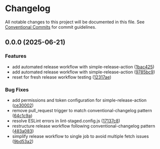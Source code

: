 # Changelog

All notable changes to this project will be documented in this file.
See [Conventional Commits](https://conventionalcommits.org) for commit guidelines.


## 0.0.0 (2025-06-21)

### Features

* add automated release workflow with simple-release-action ([1bac425](https://github.com/buko106/gcal-commander/commit/1bac425cb27c45b98c74143eb9d5741a997427ac))
* add automated release workflow with simple-release-action ([9785bc9](https://github.com/buko106/gcal-commander/commit/9785bc9d7ecb1727bcbbac1d3a0bc9245df393a1))
* reset for fresh release workflow testing ([12317ae](https://github.com/buko106/gcal-commander/commit/12317aed248cb027d008780feeca598d7a54a754))

### Bug Fixes

* add permissions and token configuration for simple-release-action ([ce30002](https://github.com/buko106/gcal-commander/commit/ce3000210759d85e964fd8b071d644b5ac57c530))
* remove pull_request trigger to match conventional-changelog pattern ([64c1c9a](https://github.com/buko106/gcal-commander/commit/64c1c9abeddffe206596318fea146d452ece3a9b))
* resolve ESLint errors in lint-staged.config.js ([17137c8](https://github.com/buko106/gcal-commander/commit/17137c84d581f893265ad65b5b8b9f69c1b72ee2))
* restructure release workflow following conventional-changelog pattern ([483a083](https://github.com/buko106/gcal-commander/commit/483a083f2b85fcd8d118a21a9be34553ecadb0f3))
* simplify release workflow to single job to avoid multiple fetch issues ([9bd53a2](https://github.com/buko106/gcal-commander/commit/9bd53a2f50fc001d348b2a4b67f3ef4b63626913))
